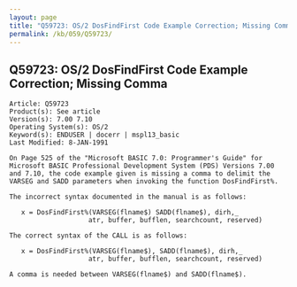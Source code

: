 ```yaml
---
layout: page
title: "Q59723: OS/2 DosFindFirst Code Example Correction; Missing Comma"
permalink: /kb/059/Q59723/
---
```


## Q59723: OS/2 DosFindFirst Code Example Correction; Missing Comma

	Article: Q59723
	Product(s): See article
	Version(s): 7.00 7.10
	Operating System(s): OS/2
	Keyword(s): ENDUSER | docerr | mspl13_basic
	Last Modified: 8-JAN-1991
	
	On Page 525 of the "Microsoft BASIC 7.0: Programmer's Guide" for
	Microsoft BASIC Professional Development System (PDS) Versions 7.00
	and 7.10, the code example given is missing a comma to delimit the
	VARSEG and SADD parameters when invoking the function DosFindFirst%.
	
	The incorrect syntax documented in the manual is as follows:
	
	   x = DosFindFirst%(VARSEG(flname$) SADD(flname$), dirh,_
	                    atr, buffer, bufflen, searchcount, reserved)
	
	The correct syntax of the CALL is as follows:
	
	   x = DosFindFirst%(VARSEG(flname$), SADD(flname$), dirh,_
	                    atr, buffer, bufflen, searchcount, reserved)
	
	A comma is needed between VARSEG(flname$) and SADD(flname$).
